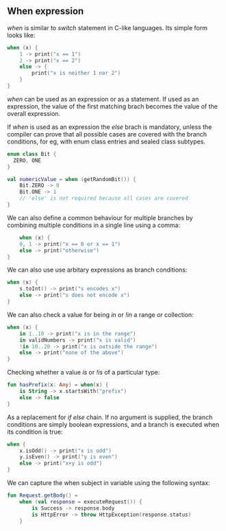 ## When expression
*when* is similar to *switch* statement in C-like languages. Its simple form looks like:
```kotlin
when (x) {
    1 -> print("x == 1")
    2 -> print("x == 2")
    else -> {
        print("x is neither 1 nor 2")
    }
}
```

*when* can be used as an expression or as a statement. If used as an expression, the value of the first matching brach becomes the value of the overall expression.

If *when* is used as an expression the *else* brach is mandatory, unless the compiler can prove that all possible cases are covered with the branch conditions, for eg, with enum class entries and sealed class subtypes.

```kotlin
enum class Bit {
  ZERO, ONE
}

val numericValue = when (getRandomBit()) {
    Bit.ZERO -> 0
    Bit.ONE -> 1
    // 'else' is not required because all cases are covered
}
```

We can also define a common behaviour for multiple branches by combining multiple conditions in a single line using a comma:
```kotlin
	when (x) {
    0, 1 -> print("x == 0 or x == 1")
    else -> print("otherwise")
}
```

We can also use use arbitary expressions as branch conditions:
```kotlin
when (x) {
    s.toInt() -> print("s encodes x")
    else -> print("s does not encode x")
}
```

We can also check a value for being *in* or *!in* a range or collection:
```kotlin
when (x) {
    in 1..10 -> print("x is in the range")
    in validNumbers -> print("x is valid")
    !in 10..20 -> print("x is outside the range")
    else -> print("none of the above")
}
```

Checking whether a value *is* or *!is* of a particular type:
```kotlin
fun hasPrefix(x: Any) = when(x) {
    is String -> x.startsWith("prefix")
    else -> false
}
```

As a replacement for *if* *else* chain. If no argument is supplied, the branch conditions are simply boolean expressions, and a branch is executed when its condition is true: 
```kotlin
when {
    x.isOdd() -> print("x is odd")
    y.isEven() -> print("y is even")
    else -> print("x+y is odd")
}
```

We can capture the when subject in variable using the following syntax:
```kotlin
fun Request.getBody() =
    when (val response = executeRequest()) {
        is Success -> response.body
        is HttpError -> throw HttpException(response.status)
    }
```

